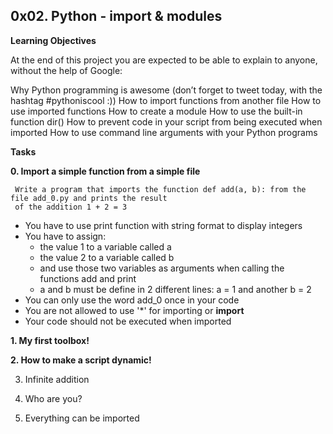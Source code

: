 ## 0x02. Python - import & modules

**Learning Objectives**

At the end of this project you are expected to be able to explain to anyone, without the help of Google:

Why Python programming is awesome (don’t forget to tweet today, with the hashtag #pythoniscool :))
How to import functions from another file
How to use imported functions
How to create a module
How to use the built-in function dir()
How to prevent code in your script from being executed when imported
How to use command line arguments with your Python programs

**Tasks**

**0. Import a simple function from a simple file**

     Write a program that imports the function def add(a, b): from the file add_0.py and prints the result
     of the addition 1 + 2 = 3

* You have to use print function with string format to display integers
* You have to assign:
  * the value 1 to a variable called a
  * the value 2 to a variable called b
  * and use those two variables as arguments when calling the functions add and print
  * a and b must be define in 2 different lines: a = 1 and another b = 2
* You can only use the word add_0 once in your code
* You are not allowed to use '*' for importing or __import__
* Your code should not be executed when imported


**1. My first toolbox!**

**2. How to make a script dynamic!**

3. Infinite addition

4. Who are you?


5. Everything can be imported
